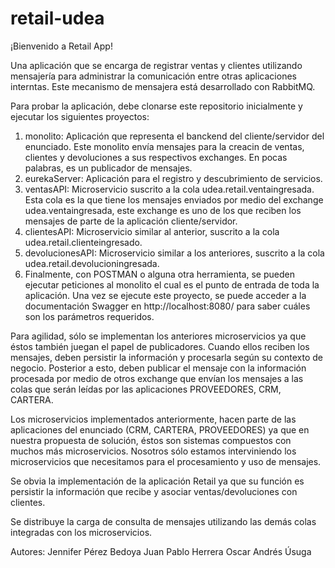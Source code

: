 # retail-udea
¡Bienvenido a Retail App!

Una aplicación que se encarga de registrar ventas y clientes utilizando mensajería para administrar la comunicación entre otras aplicaciones interntas. Este mecanismo de mensajera está desarrollado con RabbitMQ.

Para probar la aplicación, debe clonarse este repositorio inicialmente y ejecutar los siguientes proyectos:
1. monolito: Aplicación que representa el banckend del cliente/servidor del enunciado. Este monolito envía mensajes para la creacin de ventas, clientes y devoluciones a sus respectivos exchanges. En pocas palabras, es un publicador de mensajes.
2. eurekaServer: Aplicación para el registro y descubrimiento de servicios.
3. ventasAPI: Microservicio suscrito a la cola udea.retail.ventaingresada. Esta cola es la que tiene los mensajes enviados por medio del exchange udea.ventaingresada, este exchange es uno de los que reciben los mensajes de parte de la aplicación cliente/servidor.
4. clientesAPI: Microservicio similar al anterior, suscrito a la cola udea.retail.clienteingresado.
5. devolucionesAPI: Microservicio similar a los anteriores, suscrito a la cola udea.retail.devolucioningresada.
6. Finalmente, con POSTMAN o alguna otra herramienta, se pueden ejecutar peticiones al monolito el cual es el punto de entrada de toda la aplicación. Una vez se ejecute este proyecto, se puede acceder a la documentación Swagger en http://localhost:8080/ para saber cuáles son los parámetros requeridos.

Para agilidad, sólo se implementan los anteriores microservicios ya que éstos también juegan el papel de publicadores. Cuando ellos reciben los mensajes, deben persistir la información y procesarla según su contexto de negocio. Posterior a esto, deben publicar el mensaje con la información procesada por medio de otros exchange que envían los mensajes a las colas que serán leídas por las aplicaciones PROVEEDORES, CRM, CARTERA.

Los microservicios implementados anteriormente, hacen parte de las aplicaciones del enunciado (CRM, CARTERA, PROVEEDORES) ya que en nuestra propuesta de solución, éstos son sistemas compuestos con muchos más microservicios. Nosotros sólo estamos interviniendo los microservicios que necesitamos para el procesamiento y uso de mensajes.

Se obvia la implementación de la aplicación Retail ya que su función es persistir la información que recibe y asociar ventas/devoluciones con clientes.

Se distribuye la carga de consulta de mensajes utilizando las demás colas integradas con los microservicios.

Autores:
Jennifer Pérez Bedoya
Juan Pablo Herrera
Oscar Andrés Úsuga
